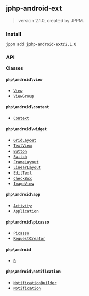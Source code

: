 ## jphp-android-ext
> version 2.1.0, created by JPPM.


### Install
```
jppm add jphp-android-ext@2.1.0
```

### API
**Classes**

#### `php\android\view`

- [`View`](classes/php/android/view/View.md)
- [`ViewGroup`](classes/php/android/view/ViewGroup.md)

#### `php\android\content`

- [`Context`](classes/php/android/content/Context.md)

#### `php\android\widget`

- [`GridLayout`](classes/php/android/widget/GridLayout.md)
- [`TextView`](classes/php/android/widget/TextView.md)
- [`Button`](classes/php/android/widget/Button.md)
- [`Switch`](classes/php/android/widget/Switch.md)
- [`FrameLayout`](classes/php/android/widget/FrameLayout.md)
- [`LinearLayout`](classes/php/android/widget/LinearLayout.md)
- [`EditText`](classes/php/android/widget/EditText.md)
- [`CheckBox`](classes/php/android/widget/CheckBox.md)
- [`ImageView`](classes/php/android/widget/ImageView.md)

#### `php\android\app`

- [`Activity`](classes/php/android/app/Activity.md)
- [`Application`](classes/php/android/app/Application.md)

#### `php\android\picasso`

- [`Picasso`](classes/php/android/picasso/Picasso.md)
- [`RequestCreator`](classes/php/android/picasso/RequestCreator.md)

#### `php\android`

- [`R`](classes/php/android/R.md)

#### `php\android\notification`

- [`NotificationBuilder`](classes/php/android/notification/NotificationBuilder.md)
- [`Notification`](classes/php/android/notification/Notification.md)